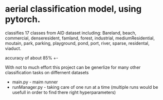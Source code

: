 # aerial classification model, using pytorch.

classifies 17 classes from AID dataset including:
Bareland, beach, commercial, denseresident, famland, forest, industrial, mediumResidential, moutain, park, parking, playground, pond, port, river, sparse, residental, viaduct.

accuracy of about 85% +-

With not to much effort this project can be generlize for many other classification tasks on differnent datasets
- main.py - maim runner
- runManager.py - taking care of one run at a time (multiple runs would be usefull in order to find there right hyperparameters)
